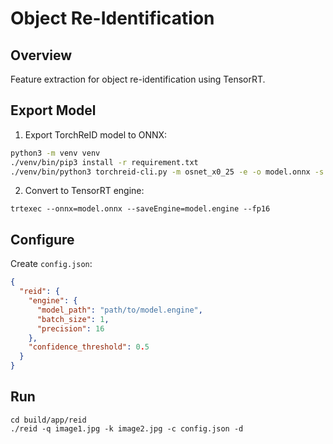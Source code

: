 # Object Re-Identification

## Overview
Feature extraction for object re-identification using TensorRT.

## Export Model
1. Export TorchReID model to ONNX:
```bash
python3 -m venv venv
./venv/bin/pip3 install -r requirement.txt
./venv/bin/python3 torchreid-cli.py -m osnet_x0_25 -e -o model.onnx -s 256 128
```

2. Convert to TensorRT engine:
```shell
trtexec --onnx=model.onnx --saveEngine=model.engine --fp16
```

## Configure
Create `config.json`:
```json
{
  "reid": {
    "engine": {
      "model_path": "path/to/model.engine",
      "batch_size": 1,
      "precision": 16
    },
    "confidence_threshold": 0.5
  }
}
```

## Run
```shell
cd build/app/reid
./reid -q image1.jpg -k image2.jpg -c config.json -d
```